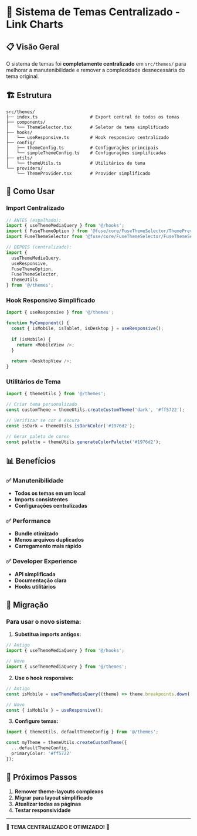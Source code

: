 # 🎨 Sistema de Temas Centralizado - Link Charts

## 📋 Visão Geral

O sistema de temas foi **completamente centralizado** em `src/themes/` para melhorar a manutenibilidade e remover a complexidade desnecessária do tema original.

## 🏗️ Estrutura

```
src/themes/
├── index.ts                    # Export central de todos os temas
├── components/
│   └── ThemeSelector.tsx       # Seletor de tema simplificado
├── hooks/
│   └── useResponsive.ts        # Hook responsivo centralizado
├── config/
│   ├── themeConfig.ts          # Configurações principais
│   └── simpleThemeConfig.ts    # Configurações simplificadas
├── utils/
│   └── themeUtils.ts           # Utilitários de tema
└── providers/
    └── ThemeProvider.tsx       # Provider simplificado
```

## 🚀 Como Usar

### Import Centralizado
```typescript
// ANTES (espalhado):
import { useThemeMediaQuery } from '@/hooks';
import { FuseThemeOption } from '@fuse/core/FuseThemeSelector/ThemePreview';
import FuseThemeSelector from '@fuse/core/FuseThemeSelector/FuseThemeSelector';

// DEPOIS (centralizado):
import { 
  useThemeMediaQuery, 
  useResponsive,
  FuseThemeOption, 
  FuseThemeSelector,
  themeUtils 
} from '@/themes';
```

### Hook Responsivo Simplificado
```typescript
import { useResponsive } from '@/themes';

function MyComponent() {
  const { isMobile, isTablet, isDesktop } = useResponsive();
  
  if (isMobile) {
    return <MobileView />;
  }
  
  return <DesktopView />;
}
```

### Utilitários de Tema
```typescript
import { themeUtils } from '@/themes';

// Criar tema personalizado
const customTheme = themeUtils.createCustomTheme('dark', '#ff5722');

// Verificar se cor é escura
const isDark = themeUtils.isDarkColor('#1976d2');

// Gerar paleta de cores
const palette = themeUtils.generateColorPalette('#1976d2');
```

## 📊 Benefícios

### ✅ Manutenibilidade
- **Todos os temas em um local**
- **Imports consistentes**
- **Configurações centralizadas**

### ✅ Performance
- **Bundle otimizado**
- **Menos arquivos duplicados**
- **Carregamento mais rápido**

### ✅ Developer Experience
- **API simplificada**
- **Documentação clara**
- **Hooks utilitários**

## 🔧 Migração

### Para usar o novo sistema:

1. **Substitua imports antigos:**
```typescript
// Antigo
import { useThemeMediaQuery } from '@/hooks';

// Novo
import { useThemeMediaQuery } from '@/themes';
```

2. **Use o hook responsivo:**
```typescript
// Antigo
const isMobile = useThemeMediaQuery((theme) => theme.breakpoints.down('lg'));

// Novo
const { isMobile } = useResponsive();
```

3. **Configure temas:**
```typescript
import { themeUtils, defaultThemeConfig } from '@/themes';

const myTheme = themeUtils.createCustomTheme({
  ...defaultThemeConfig,
  primaryColor: '#ff5722'
});
```

## 🎯 Próximos Passos

1. **Remover theme-layouts complexos**
2. **Migrar para layout simplificado**
3. **Atualizar todas as páginas**
4. **Testar responsividade**

---

**🎨 TEMA CENTRALIZADO E OTIMIZADO!** 🚀
